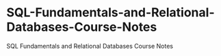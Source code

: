 # SQL-Fundamentals-and-Relational-Databases-Course-Notes
SQL Fundamentals and Relational Databases Course Notes